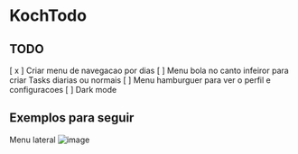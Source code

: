# KochTodo

## TODO
[ x ] Criar menu de navegacao por dias 
[  ] Menu bola no canto infeiror para criar Tasks diarias ou normais 
[  ] Menu hamburguer para ver o perfil e configuracoes
[  ] Dark mode

## Exemplos para seguir
Menu lateral ![image](https://github.com/koch21/KochTodo/assets/53484858/6c146560-0491-4022-bf21-720c49e49f18)
